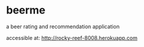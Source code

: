 beerme
======

a beer rating and recommendation application

accessible at: 
http://rocky-reef-8008.herokuapp.com 
